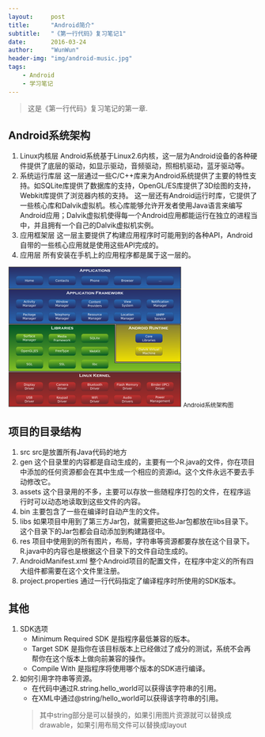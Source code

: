 ```yaml
---
layout:     post
title:      "Android简介"
subtitle:   "《第一行代码》复习笔记1"
date:       2016-03-24
author:     "WunWun"
header-img: "img/android-music.jpg"
tags:
    - Android
    - 学习笔记
---
```


> 这是《第一行代码》复习笔记的第一章.


## Android系统架构

1. Linux内核层
	Android系统基于Linux2.6内核，这一层为Android设备的各种硬件提供了底层的驱动，如显示驱动，音频驱动，照相机驱动，蓝牙驱动等。
2. 系统运行库层
	这一层通过一些C/C++库来为Android系统提供了主要的特性支持。如SQLite库提供了数据库的支持，OpenGL/ES库提供了3D绘图的支持，Webkit库提供了浏览器内核的支持。
	这一层还有Android运行时库，它提供了一些核心库和Dalvik虚拟机。核心库能够允许开发者使用Java语言来编写Android应用；Dalvik虚拟机使得每一个Android应用都能运行在独立的进程当中，并且拥有一个自己的Dalvik虚拟机实例。
3. 应用框架层
	这一层主要提供了构建应用程序时可能用到的各种API，Android自带的一些核心应用就是使用这些API完成的。
4. 应用层
	所有安装在手机上的应用程序都是属于这一层的。

![Android-System-Architecture](/img/in-post/Android-System-Architecture.png)
<small class="img-hint">Android系统架构图</small>


## 项目的目录结构

1. src
	src是放置所有Java代码的地方
2. gen
	这个目录里的内容都是自动生成的，主要有一个R.java的文件，你在项目中添加的任何资源都会在其中生成一个相应的资源id。这个文件永远不要去手动修改它。
3. assets
	这个目录用的不多，主要可以存放一些随程序打包的文件，在程序运行时可以动态地读取到这些文件的内容。
4. bin
	主要包含了一些在编译时自动产生的文件。
5. libs
	如果项目中用到了第三方Jar包，就需要把这些Jar包都放在libs目录下。这个目录下的Jar包都会自动添加到构建路径中。
6. res
	项目中使用到的所有图片，布局，字符串等资源都要存放在这个目录下。R.java中的内容也是根据这个目录下的文件自动生成的。
7. AndroidManifest.xml
	整个Android项目的配置文件，在程序中定义的所有四大组件都需要在这个文件里注册。
8. project.properties
	通过一行代码指定了编译程序时所使用的SDK版本。


## 其他

1. SDK选项
	- Minimum Required SDK 是指程序最低兼容的版本。
	- Target SDK 是指你在该目标版本上已经做过了成分的测试，系统不会再帮你在这个版本上做向前兼容的操作。
	- Compile With 是指程序将使用哪个版本的SDK进行编译。
2. 如何引用字符串等资源。
	- 在代码中通过R.string.hello_world可以获得该字符串的引用。
	- 在XML中通过@string/hello_world可以获得该字符串的引用。
	> 其中string部分是可以替换的，如果引用图片资源就可以替换成drawable，如果引用布局文件可以替换成layout

